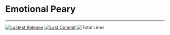 # Emotional Peary
---
[![Lastest Release](https://img.shields.io/github/v/release/Ryan-Huang1/Emotional-Peary)](https://github.com/Ryan-Huang1/Emotional-Peary/releases) [![Last Commit](https://img.shields.io/github/last-commit/Ryan-Huang1/Emotional-Peary)](https://github.com/Ryan-Huang1/Emotional-Peary/commits/master) ![Total Lines](https://img.shields.io/tokei/lines/github/Ryan-Huang1/Emotional-Peary.svg)
